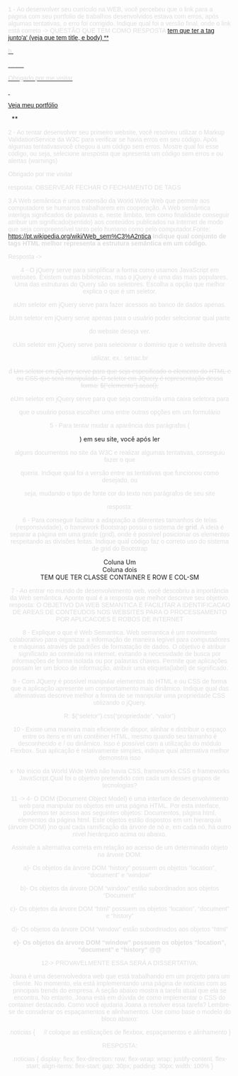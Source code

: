 1 - Ao desenvolver seu currículo na WEB, você percebeu que o link para a pagina com seu portfolio de trabalhos desenvolvidos estava com erros, após algumas tentativas, o erro foi corrigido. Indique qual foi a versão final, onde o link está correto -> 
QUESTÃO QUE TEM COMO RESPOSTA <a href >  tem que ter a tag junto'a' (veja que tem title, e body)
**

b<!DOCTYPE html> 

<html lang="pt-br"> 

<head> 

<title>Meu Site</title> 

</head> 

<body> 

<p>Obrigado por me visitar</p> 

<a href="portfolio.html">Veja meu portf&oacute;lio</a> 

</body> 

</html>**

2 - Ao tentar desenvolver seu primeiro website, você resolveu utilizar o Markup ValidationService da W3C para verificar se havia erros em seu código. Após algumas tentativasvocê chegou a um código sem erros. Mostre qual foi esse código, ou seja, selecione aresposta que apresenta um código sem erros e ou alertas (warnings)


<!DOCTYPE html> 
<html lang='pt-br'> 
			<head>
			<title> meu site </title> 
			</head>
			<body>
			<p> Obrigado por me visitar </p>
			</body> 
</html> 

resposta: OBSERVEAR FECHAR O FECHAMENTO DE TAGS


3 A Web semântica é uma extensão da World Wide Web que permite aos computadore se humanos trabalharem em cooperação. A Web semântica interliga significados de palavras e, neste âmbito, tem como finalidade conseguir atribuir um significado(sentido) aos conteúdos publicados na Internet de modo que seja compreensível tanto pelo humano como pelo computador.Fonte: https://pt.wikipedia.org/wiki/Web_sem%C3%A2ntica **Indique qual conjunto de tags HTML melhor representa a estrutura semântica em um código.**

Resposta -> <aside> <footer> <main> <nav> <header>

4 - O jQuery serve para simplificar a forma como usamos JavaScript em websites. Existem
outras bibliotecas, mas o jQuery é uma das mais populares. Uma das estruturas do
Query são os seletores. Escolha a opção que melhor explica o que é um seletor.

aUm seletor em jQuery serve para fazer acessos ao banco de dados apenas.

bUm seletor em jQuery serve apenas para o usuário poder selecionar qual parte

do website deseja ver.

cUm seletor em jQuery serve para selecionar o domínio que o website deverá

utilizar, ex.: senac.br

d ~~Um seletor em jQuery serve para que seja especificado o elemento do HTML e ou~~
~~CSS que será manipulado. O seletor em JQuery é representação dessa forma:~~
~~$(“elemento”).acao();~~

eUm seletor em jQuery serve para que seja construída uma caixa seletora para

que o usuário possa escolher uma entre outras opções em um formulário

5 - Para tentar mudar a aparência dos parágrafos (<p></p>) em seu site, você após ler

alguns documentos no site da W3C e realizar algumas tentativas, conseguiu fazer o que

queria. Indique qual foi a versão entre as tentativas que funcionou como desejado, ou

seja, mudando o tipo de fonte cor do texto nos parágrafos de seu site

resposta: 
<style>
p{color: #dedede; font-family: Verdana, geneva, tahoma, sans-serif;}
</style>

6 - Para conseguir facilitar a adaptação a diferentes tamanhos de telas (responsividade), o framework Bootstrap possui o sistema de **grid**. A ideia é separar a página em uma grade (grid), onde é possível posicionar os elementos respeitando as divisões feitas. Indique qual código faz o correto uso do sistema de grid do Bootstrap
<div class="container">
 <div class="row">
  <div class="col-sm">
   Coluna Um
   </div>
   <div class="col-sm">
   Coluna dois
   </div> 
TEM QUE TER CLASSE CONTAINER E ROW E COL-SM


7 - Ao entrar no mundo de desenvolvimento web, você descobriu a importância da Web semântica. Aponte qual é a resposta que melhor descreve seu objetivo. 
resposta: O OBJETIVO DA WEB SEMANTICA É  FACILITAR A IDENTIFICACAO DE AREAS DE CONTEUDOS NOS WEBSITES PARA O PROCESSAMENTO POR APLICACOES E ROBOS DE INTERNET

8 - Explique o que é Web Semantica. 
Web semantica é um movimento colaborativo para organizar a informação de maneira legível para computadores e máquinas através de padrões de formatação de dados. O objetivo é atribuir significado ao conteúdo na internet, evitando a necessidade de busca por informações de forma isolada ou por palavras chaves. Permite que aplicações possam ler um bloco de informação, atribuir uma etiqueta(label) de significado.

9 - Com JQuery é possível manipular elementos do HTML e ou CSS de forma que a aplicação apresente um comportamento mais dinâmico. Indique qual das alternativas descreve melhor a forma de se manipular uma propriedade CSS utilizando o jQuery.

R: $(“seletor”).css(“propriedade”, “valor”)

10 - Existe uma maneira mais eficiente de dispor, alinhar e distribuir o espaço entre os itens e m um contêiner HTML, mesmo quando seu tamanho é desconhecido e / ou dinâmico. Isso é possível com a utilização do módulo Flexbox. Sua aplicação é relativamente simples, indique qual alternativa melhor demonstra isso
<head>
<style> 
.espaco-flexivel { display: flex;}
</style>
</head>

x- No início da World Wide Web não havia CSS, frameworks CSS e frameworks JavaScript.Qual foi o objetivo pretendido com cada um desses grupos de tecnologias?

11 -> 
4- O DOM (Document Object Model) é uma interface de desenvolvimento web para manipular os objetos em uma página HTML. Por esta interface, podemos ter acesso aos seguintes objetos: Documentos, página html, elementos da página html. Este objetos estão dispostos em um hierarquia (árvore DOM) )no qual cada ramificação da árvore de nó e, em cada nó, há outro nível hierárquico acima ou abaixo.

 Assinale a alternativa correta em relação ao acesso de um determinado objeto na árvore DOM:	

a)- Os objetos da árvore DOM “history” possuem os objetos “location”, “document” e “window”
	

b)- Os objetos da árvore DOM “window” estão subordinados aos objetos “Document”
	

c)- Os objetos da árvore DOM “html” possuem os objetos “location”, “document” e “history”
	

d)- Os objetos da árvore DOM “window” estão subordinados aos objetos “html”

**e)- Os objetos da árvore DOM “window” possuem os objetos “location”, “document” e “history” @@**


12-> PROVAVELMENTE ESSA SERÁ A DISSERTATIVA:

Joana é uma desenvolvedora web que está trabalhando em um projeto para um cliente. No momento, ela está implementando uma página de notícias com as principais trends do empresa. A seção abaixo mostra a tarefa atual que ela se encontra. No entanto, Joana está em dúvida de como implementar o CSS do container destacado. Como você ajudaria Joana a resolver essa tarefa? Lembre-se de considerar os espaçamentos e alinhamentos. Use como base o modelo do bloco abaixo:

.noticias {     // coloque as estilizações de flexbox, espaçamentos e alinhamento }

RESPOSTA: 

.noticias {
display: flex; 
flex-direction: row; 
flex-wrap: wrap; 
justify-content. flex-start;
align-items: flex-start;
gap: 30px; 
padding: 30px; 
width: 100%
}